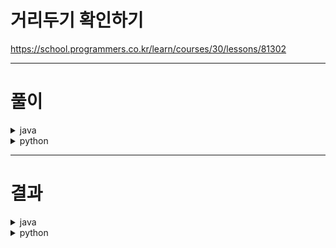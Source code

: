 # 거리두기 확인하기
https://school.programmers.co.kr/learn/courses/30/lessons/81302

----

# 풀이

<details>
<summary>java</summary>

```java
class Solution {
    private final static char PEOPLE = 'P';
    private final static char PARTITION = 'X';

    private final static int[] x_move = {0,0,1,-1};
    private final static int[] y_move = {1,-1,0,0};

    private final static int[] x_cross_move = {-1,1,-1,1};
    private final static int[] y_cross_move = {-1,-1,1,1};
    
    public int[] solution(String[][] places) {
        int[] answer = new int[places.length];

        for (int i = 0; i < places.length; i++) {
            String[] place = places[i];
            boolean isPlaceSafe = isPlaceSafe(place);
            answer[i] = (isPlaceSafe) ? 1 : 0;
        }
        
        return answer;
    }

    private boolean isPlaceSafe(String[] place) {
        char[][] placeMap = getPlaceMap(place);

        for (int y = 0; y < placeMap.length; y++) {
            for (int x = 0; x < placeMap[0].length; x++) {
                char chr = placeMap[y][x];
                if (chr != PEOPLE) continue;
                
                if (!isPositionSafe(placeMap, x, y)) return false;
            }
        }
        
        return true;
    }

    private boolean isPositionSafe(char[][] placeMap, int x, int y) {
        
        // 상하좌우 파티션 한칸 확인
        for (int i = 0; i < x_move.length; i++) {
            int nx = x + x_move[i];
            int ny = y + y_move[i];
            
            if (ny < 0 || ny >= placeMap.length || nx < 0 || nx >= placeMap[0].length) continue;
            
            if (placeMap[ny][nx] == PEOPLE) return false;
        }

        // 상하좌우 맨해튼 거리 2 확인
        for (int i = 0; i < x_move.length; i++) {
            int nx = x + (x_move[i] * 2);
            int ny = y + (y_move[i] * 2);

            if (ny < 0 || ny >= placeMap.length || nx < 0 || nx >= placeMap[0].length) continue;
            
            char distance2 = placeMap[ny][nx];

            nx = x + x_move[i];
            ny = y + y_move[i];

            char center = placeMap[ny][nx];
            
            if (distance2 == PEOPLE && center != PARTITION) return false;
        }
        
        // 대각선 확인
        for (int i = 0; i < x_cross_move.length; i++) {
            int nx = x + x_cross_move[i];
            int ny = y + y_cross_move[i];

            if (ny < 0 || ny >= placeMap.length || nx < 0 || nx >= placeMap[0].length) continue;

            char cross = placeMap[ny][nx];
            char near1 = placeMap[ny][x];
            char near2 = placeMap[y][nx];

            if (cross == PEOPLE && !(near1 == PARTITION && near2 == PARTITION)) return false;
        }
        
        return true;
    }

    private char[][] getPlaceMap(String[] place) {
        char[][] placeMap = new char[place.length][place[0].length()];

        for (int i = 0; i < place.length; i++) {
            placeMap[i] = place[i].toCharArray();
        }
        
        return placeMap;
    }
}
```
</details>

<details>
<summary>python</summary>

```python
PERSON = 'P'
TABLE = 'O'
PARTITION = 'X'


def isPlaceSafe(place: list):
    move_x = [0, 0, 1, -1]
    move_y = [1, -1, 0, 0]

    cross_x = [1, -1, 1, -1]
    cross_y = [1, -1, -1, 1]

    y_len = len(place)
    x_len = len(place[0])

    for y in range(y_len):
        for x in range(x_len):
            if place[y][x] != PERSON:
                continue

            for i in range(4):
                # 상하좌우 한칸
                nx = x + move_x[i]
                ny = y + move_y[i]

                if ny < 0 or ny >= y_len or nx < 0 or nx >= x_len:
                    continue

                if place[ny][nx] == PERSON:
                    return False

                # 상하좌우 두칸
                nx2 = x + (move_x[i] * 2)
                ny2 = y + (move_y[i] * 2)

                if ny2 < 0 or ny2 >= y_len or nx2 < 0 or nx2 >= x_len:
                    continue

                if place[ny2][nx2] == PERSON and place[ny][nx] != PARTITION:
                    return False

                # 대각선 확인
                nx3 = x + cross_x[i]
                ny3 = y + cross_y[i]

                if ny3 < 0 or ny3 >= y_len or nx3 < 0 or nx3 >= x_len:
                    continue

                if place[ny3][nx3] == PERSON:
                    near1 = place[ny3][x]
                    near2 = place[y][nx3]
                    if near1 != PARTITION or near2 != PARTITION:
                        return False

    return True


def solution(places: list):
    answer = []

    for place in places:
        place_list = []

        for p in place:
            place_list.append(list(p))

        if isPlaceSafe(place_list):
            answer.append(1)
        else:
            answer.append(0)

    return answer
```
</details>

----

# 결과

<details>
<summary>java</summary>
<pre class="console-content"><div></div><div class="console-message">정확성  테스트</div><table class="console-test-group" data-category="correctness"><tbody><tr data-testcase-id="91317"><td valign="top" class="td-label">테스트 1 <span>〉</span></td><td class="result passed">통과 (0.07ms, 75.6MB)</td></tr><tr data-testcase-id="91447"><td valign="top" class="td-label">테스트 2 <span>〉</span></td><td class="result passed">통과 (0.07ms, 72.9MB)</td></tr><tr data-testcase-id="91448"><td valign="top" class="td-label">테스트 3 <span>〉</span></td><td class="result passed">통과 (0.07ms, 81.4MB)</td></tr><tr data-testcase-id="91449"><td valign="top" class="td-label">테스트 4 <span>〉</span></td><td class="result passed">통과 (0.05ms, 82.8MB)</td></tr><tr data-testcase-id="91450"><td valign="top" class="td-label">테스트 5 <span>〉</span></td><td class="result passed">통과 (0.05ms, 79.2MB)</td></tr><tr data-testcase-id="91451"><td valign="top" class="td-label">테스트 6 <span>〉</span></td><td class="result passed">통과 (0.05ms, 69.5MB)</td></tr><tr data-testcase-id="91452"><td valign="top" class="td-label">테스트 7 <span>〉</span></td><td class="result passed">통과 (0.04ms, 75.5MB)</td></tr><tr data-testcase-id="91453"><td valign="top" class="td-label">테스트 8 <span>〉</span></td><td class="result passed">통과 (0.05ms, 71.8MB)</td></tr><tr data-testcase-id="91454"><td valign="top" class="td-label">테스트 9 <span>〉</span></td><td class="result passed">통과 (0.06ms, 75MB)</td></tr><tr data-testcase-id="91455"><td valign="top" class="td-label">테스트 10 <span>〉</span></td><td class="result passed">통과 (0.07ms, 82MB)</td></tr><tr data-testcase-id="91456"><td valign="top" class="td-label">테스트 11 <span>〉</span></td><td class="result passed">통과 (0.07ms, 76.4MB)</td></tr><tr data-testcase-id="91457"><td valign="top" class="td-label">테스트 12 <span>〉</span></td><td class="result passed">통과 (0.04ms, 75.6MB)</td></tr><tr data-testcase-id="91458"><td valign="top" class="td-label">테스트 13 <span>〉</span></td><td class="result passed">통과 (0.05ms, 80.7MB)</td></tr><tr data-testcase-id="91459"><td valign="top" class="td-label">테스트 14 <span>〉</span></td><td class="result passed">통과 (0.06ms, 72.7MB)</td></tr><tr data-testcase-id="91460"><td valign="top" class="td-label">테스트 15 <span>〉</span></td><td class="result passed">통과 (0.04ms, 73.9MB)</td></tr><tr data-testcase-id="91461"><td valign="top" class="td-label">테스트 16 <span>〉</span></td><td class="result passed">통과 (0.07ms, 68.1MB)</td></tr><tr data-testcase-id="91462"><td valign="top" class="td-label">테스트 17 <span>〉</span></td><td class="result passed">통과 (0.08ms, 81.5MB)</td></tr><tr data-testcase-id="91463"><td valign="top" class="td-label">테스트 18 <span>〉</span></td><td class="result passed">통과 (0.07ms, 77.6MB)</td></tr><tr data-testcase-id="91464"><td valign="top" class="td-label">테스트 19 <span>〉</span></td><td class="result passed">통과 (0.07ms, 74.8MB)</td></tr><tr data-testcase-id="91465"><td valign="top" class="td-label">테스트 20 <span>〉</span></td><td class="result passed">통과 (0.06ms, 79.8MB)</td></tr><tr data-testcase-id="91466"><td valign="top" class="td-label">테스트 21 <span>〉</span></td><td class="result passed">통과 (0.07ms, 76.1MB)</td></tr><tr data-testcase-id="91467"><td valign="top" class="td-label">테스트 22 <span>〉</span></td><td class="result passed">통과 (0.07ms, 75MB)</td></tr><tr data-testcase-id="91468"><td valign="top" class="td-label">테스트 23 <span>〉</span></td><td class="result passed">통과 (0.06ms, 72.9MB)</td></tr><tr data-testcase-id="91469"><td valign="top" class="td-label">테스트 24 <span>〉</span></td><td class="result passed">통과 (0.04ms, 80.3MB)</td></tr><tr data-testcase-id="91470"><td valign="top" class="td-label">테스트 25 <span>〉</span></td><td class="result passed">통과 (0.05ms, 71.3MB)</td></tr><tr data-testcase-id="91471"><td valign="top" class="td-label">테스트 26 <span>〉</span></td><td class="result passed">통과 (0.05ms, 72.4MB)</td></tr><tr data-testcase-id="91472"><td valign="top" class="td-label">테스트 27 <span>〉</span></td><td class="result passed">통과 (0.06ms, 75.9MB)</td></tr><tr data-testcase-id="91473"><td valign="top" class="td-label">테스트 28 <span>〉</span></td><td class="result passed">통과 (0.05ms, 78.4MB)</td></tr><tr data-testcase-id="91474"><td valign="top" class="td-label">테스트 29 <span>〉</span></td><td class="result passed">통과 (0.04ms, 77.4MB)</td></tr><tr data-testcase-id="91475"><td valign="top" class="td-label">테스트 30 <span>〉</span></td><td class="result passed">통과 (0.05ms, 76.9MB)</td></tr><tr data-testcase-id="134176"><td valign="top" class="td-label">테스트 31 <span>〉</span></td><td class="result passed">통과 (0.05ms, 74.7MB)</td></tr></tbody></table><div class="console-heading">채점 결과</div><div class="console-message">정확성: 100.0</div><div class="console-message">합계: 100.0 / 100.0</div></pre>
</details>

<details>
<summary>python</summary>
<pre class="console-content"><div></div><div class="console-message">정확성  테스트</div><table class="console-test-group" data-category="correctness"><tbody><tr data-testcase-id="91317"><td valign="top" class="td-label">테스트 1 <span>〉</span></td><td class="result passed">통과 (0.14ms, 10.2MB)</td></tr><tr data-testcase-id="91447"><td valign="top" class="td-label">테스트 2 <span>〉</span></td><td class="result passed">통과 (0.07ms, 10.1MB)</td></tr><tr data-testcase-id="91448"><td valign="top" class="td-label">테스트 3 <span>〉</span></td><td class="result passed">통과 (0.08ms, 10.1MB)</td></tr><tr data-testcase-id="91449"><td valign="top" class="td-label">테스트 4 <span>〉</span></td><td class="result passed">통과 (0.04ms, 10.1MB)</td></tr><tr data-testcase-id="91450"><td valign="top" class="td-label">테스트 5 <span>〉</span></td><td class="result passed">통과 (0.03ms, 10.3MB)</td></tr><tr data-testcase-id="91451"><td valign="top" class="td-label">테스트 6 <span>〉</span></td><td class="result passed">통과 (0.07ms, 10.2MB)</td></tr><tr data-testcase-id="91452"><td valign="top" class="td-label">테스트 7 <span>〉</span></td><td class="result passed">통과 (0.06ms, 10.1MB)</td></tr><tr data-testcase-id="91453"><td valign="top" class="td-label">테스트 8 <span>〉</span></td><td class="result passed">통과 (0.05ms, 9.99MB)</td></tr><tr data-testcase-id="91454"><td valign="top" class="td-label">테스트 9 <span>〉</span></td><td class="result passed">통과 (0.04ms, 10.3MB)</td></tr><tr data-testcase-id="91455"><td valign="top" class="td-label">테스트 10 <span>〉</span></td><td class="result passed">통과 (0.04ms, 10.2MB)</td></tr><tr data-testcase-id="91456"><td valign="top" class="td-label">테스트 11 <span>〉</span></td><td class="result passed">통과 (0.04ms, 10.2MB)</td></tr><tr data-testcase-id="91457"><td valign="top" class="td-label">테스트 12 <span>〉</span></td><td class="result passed">통과 (0.03ms, 10.1MB)</td></tr><tr data-testcase-id="91458"><td valign="top" class="td-label">테스트 13 <span>〉</span></td><td class="result passed">통과 (0.04ms, 10.4MB)</td></tr><tr data-testcase-id="91459"><td valign="top" class="td-label">테스트 14 <span>〉</span></td><td class="result passed">통과 (0.04ms, 10.1MB)</td></tr><tr data-testcase-id="91460"><td valign="top" class="td-label">테스트 15 <span>〉</span></td><td class="result passed">통과 (0.05ms, 10.1MB)</td></tr><tr data-testcase-id="91461"><td valign="top" class="td-label">테스트 16 <span>〉</span></td><td class="result passed">통과 (0.07ms, 10.3MB)</td></tr><tr data-testcase-id="91462"><td valign="top" class="td-label">테스트 17 <span>〉</span></td><td class="result passed">통과 (0.04ms, 10.1MB)</td></tr><tr data-testcase-id="91463"><td valign="top" class="td-label">테스트 18 <span>〉</span></td><td class="result passed">통과 (0.03ms, 10.2MB)</td></tr><tr data-testcase-id="91464"><td valign="top" class="td-label">테스트 19 <span>〉</span></td><td class="result passed">통과 (0.04ms, 10.1MB)</td></tr><tr data-testcase-id="91465"><td valign="top" class="td-label">테스트 20 <span>〉</span></td><td class="result passed">통과 (0.04ms, 10.2MB)</td></tr><tr data-testcase-id="91466"><td valign="top" class="td-label">테스트 21 <span>〉</span></td><td class="result passed">통과 (0.03ms, 10.2MB)</td></tr><tr data-testcase-id="91467"><td valign="top" class="td-label">테스트 22 <span>〉</span></td><td class="result passed">통과 (0.05ms, 10.1MB)</td></tr><tr data-testcase-id="91468"><td valign="top" class="td-label">테스트 23 <span>〉</span></td><td class="result passed">통과 (0.05ms, 10.2MB)</td></tr><tr data-testcase-id="91469"><td valign="top" class="td-label">테스트 24 <span>〉</span></td><td class="result passed">통과 (0.02ms, 10.1MB)</td></tr><tr data-testcase-id="91470"><td valign="top" class="td-label">테스트 25 <span>〉</span></td><td class="result passed">통과 (0.03ms, 10MB)</td></tr><tr data-testcase-id="91471"><td valign="top" class="td-label">테스트 26 <span>〉</span></td><td class="result passed">통과 (0.03ms, 10.1MB)</td></tr><tr data-testcase-id="91472"><td valign="top" class="td-label">테스트 27 <span>〉</span></td><td class="result passed">통과 (0.05ms, 10.2MB)</td></tr><tr data-testcase-id="91473"><td valign="top" class="td-label">테스트 28 <span>〉</span></td><td class="result passed">통과 (0.08ms, 10.1MB)</td></tr><tr data-testcase-id="91474"><td valign="top" class="td-label">테스트 29 <span>〉</span></td><td class="result passed">통과 (0.04ms, 10.4MB)</td></tr><tr data-testcase-id="91475"><td valign="top" class="td-label">테스트 30 <span>〉</span></td><td class="result passed">통과 (0.04ms, 10.2MB)</td></tr><tr data-testcase-id="134176"><td valign="top" class="td-label">테스트 31 <span>〉</span></td><td class="result passed">통과 (0.04ms, 10.1MB)</td></tr></tbody></table><div class="console-heading">채점 결과</div><div class="console-message">정확성: 100.0</div><div class="console-message">합계: 100.0 / 100.0</div></pre>
</details>